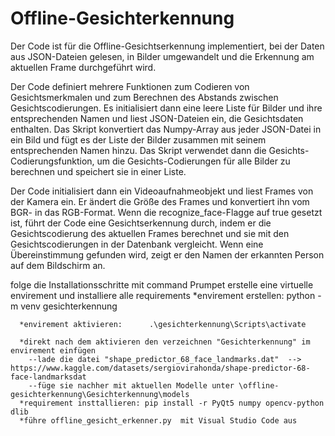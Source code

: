 # Offline-Gesichterkennung
Der Code ist für die Offline-Gesichtserkennung implementiert, bei der Daten aus JSON-Dateien gelesen, in Bilder umgewandelt und die Erkennung am aktuellen Frame durchgeführt wird.

Der Code definiert mehrere Funktionen zum Codieren von Gesichtsmerkmalen und zum Berechnen des Abstands zwischen Gesichtscodierungen. Es initialisiert dann eine leere Liste für Bilder und ihre entsprechenden Namen und liest JSON-Dateien ein, die Gesichtsdaten enthalten. Das Skript konvertiert das Numpy-Array aus jeder JSON-Datei in ein Bild und fügt es der Liste der Bilder zusammen mit seinem entsprechenden Namen hinzu. Das Skript verwendet dann die Gesichts-Codierungsfunktion, um die Gesichts-Codierungen für alle Bilder zu berechnen und speichert sie in einer Liste.

Der Code initialisiert dann ein Videoaufnahmeobjekt und liest Frames von der Kamera ein. Er ändert die Größe des Frames und konvertiert ihn vom BGR- in das RGB-Format. Wenn die recognize_face-Flagge auf true gesetzt ist, führt der Code eine Gesichtserkennung durch, indem er die Gesichtscodierung des aktuellen Frames berechnet und sie mit den Gesichtscodierungen in der Datenbank vergleicht. Wenn eine Übereinstimmung gefunden wird, zeigt er den Namen der erkannten Person auf dem Bildschirm an.

folge die Installationsschritte 
mit command Prumpet erstelle eine virtuelle envirement und installiere alle requirements
      *envirement erstellen:      python -m venv gesichterkennung

      *envirement aktivieren: 	   .\gesichterkennung\Scripts\activate     

      *direkt nach dem aktivieren den verzeichnen "Gesichterkennung" im envirement einfügen
        --lade die datei "shape_predictor_68_face_landmarks.dat"  --> https://www.kaggle.com/datasets/sergiovirahonda/shape-predictor-68-face-landmarksdat
        --füge sie nachher mit aktuellen Modelle unter \offline-gesichterkennung\Gesichterkennung\models
      *requirement insttallieren: pip install -r PyQt5 numpy opencv-python dlib      
      *führe offline_gesicht_erkenner.py  mit Visual Studio Code aus
